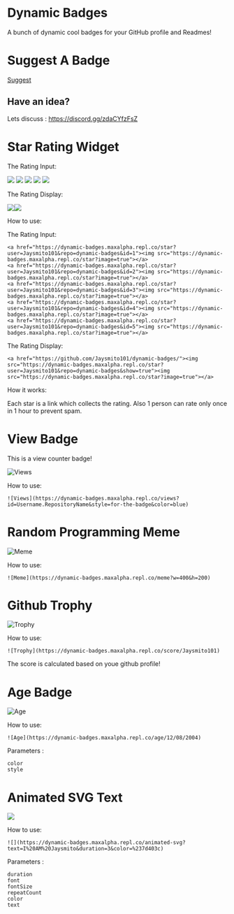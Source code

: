 # Dynamic Badges
A bunch of dynamic cool badges for your GitHub profile and Readmes!

# Suggest A Badge

[Suggest](https://github.com/Jaysmito101/dynamic-badges/issues/new/choose)

## Have an idea?
Lets discuss : https://discord.gg/zdaCYfzFsZ

# Star Rating Widget

The Rating Input:

 <a href="https://dynamic-badges.maxalpha.repl.co/star?user=Jaysmito101&repo=dynamic-badges&id=1"><img src="https://dynamic-badges.maxalpha.repl.co/star?image=true"></a>
 <a href="https://dynamic-badges.maxalpha.repl.co/star?user=Jaysmito101&repo=dynamic-badges&id=2"><img src="https://dynamic-badges.maxalpha.repl.co/star?image=true"></a>
 <a href="https://dynamic-badges.maxalpha.repl.co/star?user=Jaysmito101&repo=dynamic-badges&id=3"><img src="https://dynamic-badges.maxalpha.repl.co/star?image=true"></a>
 <a href="https://dynamic-badges.maxalpha.repl.co/star?user=Jaysmito101&repo=dynamic-badges&id=4"><img src="https://dynamic-badges.maxalpha.repl.co/star?image=true"></a>
 <a href="https://dynamic-badges.maxalpha.repl.co/star?user=Jaysmito101&repo=dynamic-badges&id=5"><img src="https://dynamic-badges.maxalpha.repl.co/star?image=true"></a>

The Rating Display:

 <a href="https://github.com/Jaysmito101/dynamic-badges/"><img src="https://dynamic-badges.maxalpha.repl.co/star?user=Jaysmito101&repo=dynamic-badges&show=true"><img src="https://dynamic-badges.maxalpha.repl.co/star?image=true"></a>
 
How to use:

The Rating Input:

    <a href="https://dynamic-badges.maxalpha.repl.co/star?user=Jaysmito101&repo=dynamic-badges&id=1"><img src="https://dynamic-badges.maxalpha.repl.co/star?image=true"></a>
    <a href="https://dynamic-badges.maxalpha.repl.co/star?user=Jaysmito101&repo=dynamic-badges&id=2"><img src="https://dynamic-badges.maxalpha.repl.co/star?image=true"></a>
    <a href="https://dynamic-badges.maxalpha.repl.co/star?user=Jaysmito101&repo=dynamic-badges&id=3"><img src="https://dynamic-badges.maxalpha.repl.co/star?image=true"></a>
    <a href="https://dynamic-badges.maxalpha.repl.co/star?user=Jaysmito101&repo=dynamic-badges&id=4"><img src="https://dynamic-badges.maxalpha.repl.co/star?image=true"></a>
    <a href="https://dynamic-badges.maxalpha.repl.co/star?user=Jaysmito101&repo=dynamic-badges&id=5"><img src="https://dynamic-badges.maxalpha.repl.co/star?image=true"></a>
 
 The Rating Display:
 
    <a href="https://github.com/Jaysmito101/dynamic-badges/"><img src="https://dynamic-badges.maxalpha.repl.co/star?user=Jaysmito101&repo=dynamic-badges&show=true"><img src="https://dynamic-badges.maxalpha.repl.co/star?image=true"></a>
 

How it works:

Each star is a link which collects the rating. Also 1 person can rate only once in 1 hour to prevent spam.

# View Badge
This is a view counter badge!

![Views](https://dynamic-badges.maxalpha.repl.co/views?id=Username.PageID&style=for-the-badge&color=blue)



How to use:

    ![Views](https://dynamic-badges.maxalpha.repl.co/views?id=Username.RepositoryName&style=for-the-badge&color=blue)

# Random Programming Meme

![Meme](https://dynamic-badges.maxalpha.repl.co/meme?w=400&h=200)

How to use:

    ![Meme](https://dynamic-badges.maxalpha.repl.co/meme?w=400&h=200)

# Github Trophy

![Trophy](https://dynamic-badges.maxalpha.repl.co/score/Jaysmito101)

How to use:

    ![Trophy](https://dynamic-badges.maxalpha.repl.co/score/Jaysmito101)

The score is calculated based on youe github profile!

# Age Badge

![Age](https://dynamic-badges.maxalpha.repl.co/age/12/08/2004)

How to use:

    ![Age](https://dynamic-badges.maxalpha.repl.co/age/12/08/2004)

Parameters : 

    color
    style

# Animated SVG Text

![](https://dynamic-badges.maxalpha.repl.co/animated-svg?text=Dynamic-Badges&duration=3&color=%237d403c)

How to use:

    ![](https://dynamic-badges.maxalpha.repl.co/animated-svg?text=I%20AM%20Jaysmito&duration=3&color=%237d403c)

Parameters : 

    duration
    font
    fontSize
    repeatCount
    color
    text
    

